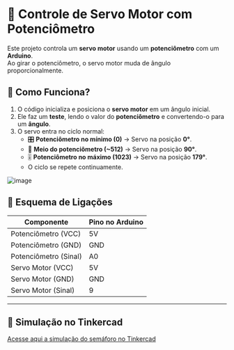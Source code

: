 # 🦾 Controle de Servo Motor com Potenciômetro  

Este projeto controla um **servo motor** usando um **potenciômetro** com um **Arduino**.  
Ao girar o potenciômetro, o servo motor muda de ângulo proporcionalmente.

## 📜 Como Funciona?  
1. O código inicializa e posiciona o **servo motor** em um ângulo inicial.  
2. Ele faz um **teste**, lendo o valor do **potenciômetro** e convertendo-o para um **ângulo**.  
3. O servo entra no ciclo normal:
   - 🎛 **Potenciômetro no mínimo (0)** → Servo na posição **0°**.  
   - 🔄 **Meio do potenciômetro (~512)** → Servo na posição **90°**.  
   - 🎚 **Potenciômetro no máximo (1023)** → Servo na posição **179°**.  
   - O ciclo se repete continuamente.

![image](https://github.com/user-attachments/assets/1d707639-a07d-46b8-9213-5cc49c7e1c5e)


## 🔌 Esquema de Ligações  

| Componente       | Pino no Arduino |
|-----------------|----------------|
| Potenciômetro (VCC) | 5V |
| Potenciômetro (GND) | GND |
| Potenciômetro (Sinal) | A0 |
| Servo Motor (VCC) | 5V |
| Servo Motor (GND) | GND |
| Servo Motor (Sinal) | 9 |

---

## 🔗 Simulação no Tinkercad
[Acesse aqui a simulação do semáforo no Tinkercad](https://www.tinkercad.com/things/fcJlY2aZ3b1-servo-com-potencometro)
